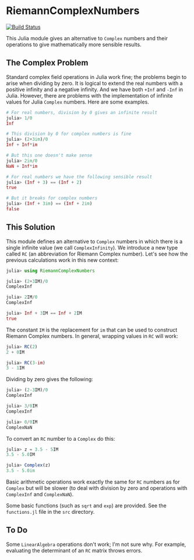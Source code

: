 # RiemannComplexNumbers


[![Build Status](https://travis-ci.com/scheinerman/RiemannComplexNumbers.jl.svg?branch=master)](https://travis-ci.com/scheinerman/RiemannComplexNumbers.jl)



This Julia module gives an alternative to `Complex` numbers and their
operations to give mathematically more sensible results.

## The Complex Problem

Standard complex field operations in Julia work fine; the problems
begin to arise when dividing by zero. It is logical to extend the real
numbers with a positive infinity and a negative infinity. And we have
both `+Inf` and `-Inf` in Julia. However, there are problems with the
implementation of infinite values for Julia `Complex` numbers. Here
are some examples.

```julia
# For real numbers, division by 0 gives an infinite result
julia> 1/0
Inf

# This division by 0 for complex numbers is fine
julia> (2+3im)/0
Inf + Inf*im

# But this one doesn't make sense
julia> 2im/0
NaN + Inf*im

# For real numbers we have the following sensible result
julia> (Inf + 3) == (Inf + 2)
true

# But it breaks for complex numbers
julia> (Inf + 3im) == (Inf + 2im)
false
```

## This Solution

This module defines an alternative to `Complex` numbers in which there is a
single infinite value (we call `ComplexInfinity`). We introduce a new type
called `RC` (an abbreviation for Riemann Complex number). Let's see how the
previous calculations work in this new context:

```julia
julia> using RiemannComplexNumbers

julia> (2+3IM)/0
ComplexInf

julia> 2IM/0
ComplexInf

julia> Inf + 3IM == Inf + 2IM
true
```

The constant `IM` is the replacement for `im` that can be used to construct
Riemann Complex numbers. In general, wrapping values in `RC` will work:
```julia
julia> RC(2)
2 + 0IM

julia> RC(3-im)
3 - 1IM
```

Dividing by zero gives the following:
```julia
julia> (2-3IM)/0
ComplexInf

julia> 3/0IM
ComplexInf

julia> 0/0IM
ComplexNaN
```

To convert an `RC` number to a `Complex` do this:
```julia
julia> z = 3.5 - 5IM
3.5 - 5.0IM

julia> Complex(z)
3.5 - 5.0im
```

Basic arithmetic operations work exactly the same for `RC` numbers as for `Complex`
but will be slower (to deal with division by zero and operations with `ComplexInf`
and `ComplexNaN`).

Some basic functions (such as `sqrt` and `exp`) are provided. See the `functions.jl`
file in the `src` directory.

## To Do

Some `LinearAlgebra` operations don't work; I'm not sure why. For example,
evaluating the determinant of an `RC` matrix throws errors.
